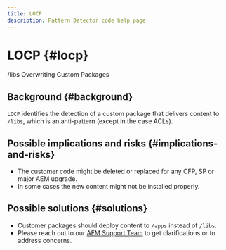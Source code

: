 ```yaml
---
title: LOCP
description: Pattern Detector code help page
---
```


# LOCP {#locp}

/libs Overwriting Custom Packages

## Background {#background}

`LOCP` identifies the detection of a custom package that delivers content to `/libs`, which is an anti-pattern (except in the case ACLs).

## Possible implications and risks {#implications-and-risks}

* The customer code might be deleted or replaced for any CFP, SP or major AEM upgrade.
* In some cases the new content might not be installed properly.

## Possible solutions {#solutions}

* Customer packages should deploy content to `/apps` instead of `/libs`.
* Please reach out to our [AEM Support Team](https://helpx.adobe.com/enterprise/using/support-for-experience-cloud.html) to get clarifications or to address concerns.
